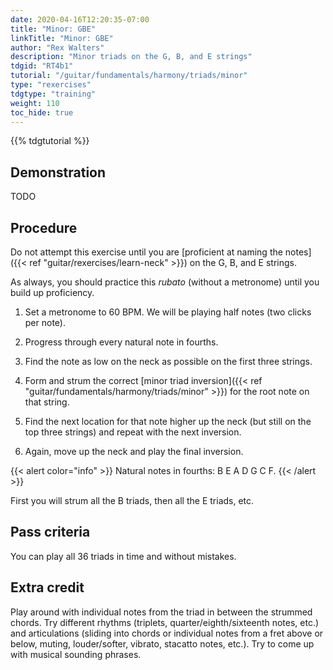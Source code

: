 ```yaml
---
date: 2020-04-16T12:20:35-07:00
title: "Minor: GBE"
linkTitle: "Minor: GBE"
author: "Rex Walters"
description: "Minor triads on the G, B, and E strings"
tdgid: "RT4b1"
tutorial: "/guitar/fundamentals/harmony/triads/minor"
type: "rexercises"
tdgtype: "training"
weight: 110
toc_hide: true
---
```


{{% tdgtutorial %}}

## Demonstration

TODO

## Procedure

Do not attempt this exercise until you are [proficient at naming the notes]({{< ref "guitar/rexercises/learn-neck" >}}) on the G, B, and E strings.

As always, you should practice this *rubato* (without a metronome) until you build up proficiency.

1. Set a metronome to 60 BPM. We will be playing half notes (two clicks per note).

2. Progress through every natural note in fourths.

  1. Find the note as low on the neck as possible on the first three strings.
  2. Form and strum the correct [minor triad inversion]({{< ref "guitar/fundamentals/harmony/triads/minor" >}}) for the root note on that string.
  3. Find the next location for that note higher up the neck (but still on the top three strings) and repeat with the next inversion.
  4. Again, move up the neck and play the final inversion.

{{< alert color="info" >}}
Natural notes in fourths: B E A D G C F.
{{< /alert >}}

First you will strum all the B triads, then all the E triads, etc.

## Pass criteria

You can play all 36 triads in time and without mistakes.

## Extra credit

Play around with individual notes from the triad in between the strummed chords. Try different rhythms (triplets, quarter/eighth/sixteenth notes, etc.) and articulations (sliding into chords or individual notes from a fret above or below, muting, louder/softer, vibrato, stacatto notes, etc.). Try to come up with musical sounding phrases.

